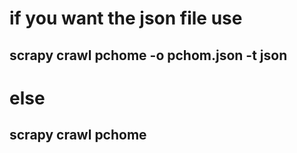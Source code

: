 <h1>if you want the json file use</h1> 
<h2>scrapy crawl pchome -o pchom.json -t json</h2>
<h1>else</h1> 
<h2>scrapy crawl pchome</h2>

